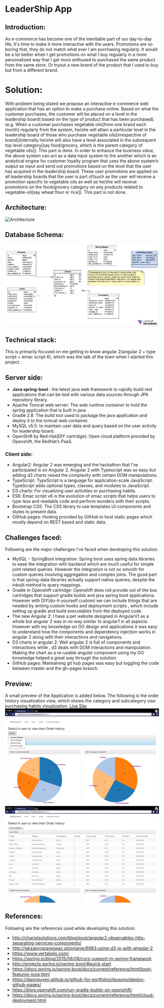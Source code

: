 # LeaderShip App
## Introduction:
As e-commerce has become one of the inevitable part of our day-to-day life, it's time to make it more interactive with the users. Promotions are so boring that, they do not match what ever I am purchasing regularly. It would be a lot better when I get promotions on what I buy regularly in a more personalized way that I get more enthused to purchased the same product from the same store. Or tryout a new brand of the product that I used to buy but from a different brand.
# Solution:
With problem being stated we propose an interactive e-commerce web application that has an option to make a purchase online. Based on what the customer purchases, the customer will be placed on a level in the leadership board( based on the type of product that has been purchased). (e.g. When a customer purchases vegetable oils[from one brand each month] regularly from the system, he/she will attain a particular level in the leadership board of those who purchase vegetable oils[irrespective of brand](internally he/she will also have a level associated in the subsequent top level category[say food/grocery, which is the parent category of vegetable oils]). This part is done.
     In order to enhance the business value, the above system can act as a data input system to the another which is an analytical engine for customer loyalty program that uses the above system’s output as input and send out promotions based on the level that the user has acquired in the leadership board. These user promotions are applied on all leadership boards that the user is part of(such as the user will receive a promotion specific to vegetable oils as well as he/she will receive promotions on the food/grocery category on any products related to vegetable-oil[say wheat flour or rice]). This part is not done.
## Architecture:
![Architecture](./images/LeadershipApp.png "Architecture")
## Database Schema:
![schema](./images/gamify_server_schema.png "Database")
## Technical stack:
This is primarily focused on me getting to know angular 2(angular 2 + type script + emac script 6), which was the talk of the town when I started this project.
## Server side:

- **Java spring-boot** : the latest java web framework to rapidly build rest applications that can be tied with various data sources through JPA repository library.
- Apache Tomcat web server: The web runtime container to hold the spring application that is built in java
- Gradle 2.8: The build tool used to package the java application and deploy it to the tomcat web container.
- MySQL v5.5: to maintain user data and query based on the user activity for leadership board.
- OpenShift by Red-Hat(DIY cartridge): Open cloud platform provided by Openshift, the RedHat’s PaaS.

### Client side:

- Angular2: Angular 2 was emerging and the hackathon that I’ve participated is on Angular 2. Angular 2 with Typescript was so easy but adding d3 charts raised the complexity with certain DOM manipulations.
- TypeScript: TypeScript is a language for application-scale JavaScript. TypeScript adds optional types, classes, and modules to JavaScript.
- D3 charts: For visualizing user activities or purchasing habits.
- ES6: Emac script v6 is the evolution of emac scripts that helps users to type less and readable code and perform wonders with their scripts.
- Bootstrap CSS: The CSS library to use templates UI components and styles to present data.
- GitHub pages: Hosting provided by GitHub to host static pages which mostly depend on REST based and static data.

## Challenges faced:
Following are the major challenges I’ve faced when developing this solution.

- MySQL - SpringBoot integration: Spring boot uses spring data libraries to ease the integration with backend which are much useful for simple joint related queries. However the integration is not so smooth for custom queries involving aggregation and complex joins. The good part is that spring-data libraries actually support native queries, despite the inbuilt method to query mappings.
- Gradle in Openshift cartridge: Openshift does not provide out of the box cartridges that support gradle builds and java spring boot applications. However with DIY(do-it-yourself custom) we can include things that are needed by writing custom hooks and deployment scripts , which include setting up gradle and build executables from the deployed code.
- The new Angular 2: I have a pet website designed in AngularV1 as a whole but angular 2 was in no way similar to angular1 in all aspects. However with my knowledge on OO design and applications it was easy to understand how the components and dependency injection works in angular 2 along with their interactions and navigations.
- D3 charts in angular 2: Well angular 2 is full of components and interactions while , d3 deals with DOM interactions and manipulation. Making the chart as a re-usable angular component using my OO knowledge helped a great way through the solution.
- GitHub pages: Maintaining git hub pages was easy but toggling the code between master and the gh-pages branch.

## Preview:
A small preview of the Application is added below. The following is the order history visualization view, which shows the category and subcategory vise purchasing habits visualization.
[Live Site](http://dextrousinc.github.io/leaderboard-app/)
![screen1](./images/screen1.png "screen1")
![screen2](./images/screen2.png "screen2")

## References:
Following are the references used while developing this solution:

- http://chariotsolutions.com/blog/post/angular2-observables-http-separating-services-components/
- http://jakzaprogramowac.pl/pytanie/6983,using-d3-js-with-angular-2
- https://www.vertabelo.com/
- https://spring.io/blog/2015/06/08/cors-support-in-spring-framework
- http://projects.spring.io/spring-boot/#quick-start
- https://docs.spring.io/spring-boot/docs/current/reference/html/boot-features-jooq.html
- https://dannguyen.github.io/github-for-portfolios/lessons/deploy-github-pages/
- https://blog.openshift.com/run-gradle-builds-on-openshift/
- https://docs.spring.io/spring-boot/docs/current/reference/html/cloud-deployment.html
